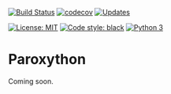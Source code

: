 [![Build Status](https://travis-ci.com/laowantong/paroxython.svg?branch=master)](https://travis-ci.com/laowantong/paroxython)
[![codecov](https://codecov.io/gh/laowantong/paroxython/branch/master/graph/badge.svg)](https://codecov.io/gh/laowantong/paroxython)
[![Updates](https://pyup.io/repos/github/laowantong/paroxython/shield.svg)](https://pyup.io/repos/github/laowantong/paroxython/)

[![License: MIT](https://img.shields.io/badge/License-MIT-yellow.svg)](https://opensource.org/licenses/MIT)
[![Code style: black](https://img.shields.io/badge/code%20style-black-000000.svg)](https://github.com/psf/black)
[![Python 3](https://pyup.io/repos/github/laowantong/paroxython/python-3-shield.svg)](https://pyup.io/repos/github/laowantong/paroxython/)

# Paroxython

Coming soon.
